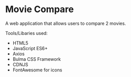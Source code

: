 # Movie Compare

A web application that allows users to compare 2 movies.

Tools/Libaries used:

- HTML5
- JavaScript ES6+
- Axios
- Bulma CSS Framework
- CDNJS
- FontAwesome for icons
